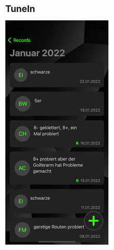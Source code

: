 # TuneIn
<img src="https://github.com/cud8a/TuneIn/blob/main/screenshot.png" width="324" height="702">

